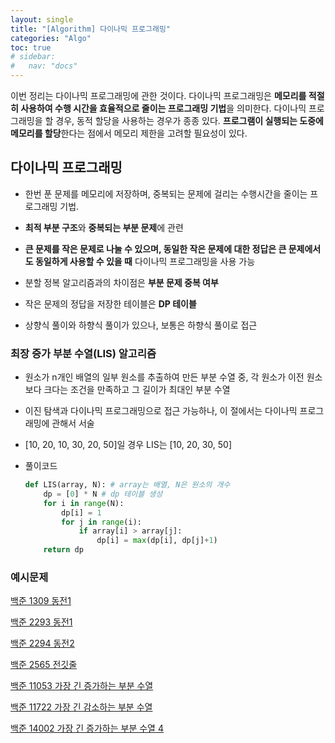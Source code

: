 ```yaml
---
layout: single
title: "[Algorithm] 다이나믹 프로그래밍"
categories: "Algo"
toc: true
# sidebar:
#   nav: "docs"
---
```


이번 정리는 다이나믹 프로그래밍에 관한 것이다. 다이나믹 프로그래밍은 **메모리를 적절히 사용하여 수행 시간을 효율적으로 줄이는 프로그래밍 기법**을 의미한다. 다이나믹 프로그래밍을 할 경우, 동적 할당을 사용하는 경우가 종종 있다. **프로그램이 실행되는 도중에 메모리를 할당**한다는 점에서 메모리 제한을 고려할 필요성이 있다.

## 다이나믹 프로그래밍

- 한번 푼 문제를 메모리에 저장하며, 중복되는 문제에 걸리는 수행시간을 줄이는 프로그래밍 기법.

- **최적 부분 구조**와 **중복되는 부분 문제**에 관련

- **큰 문제를 작은 문제로 나눌 수 있으며, 동일한 작은 문제에 대한 정답은 큰 문제에서도 동일하게 사용할 수 있을 때** 다이나믹 프로그래밍을 사용 가능

- 분할 정복 알고리즘과의 차이점은 **부분 문제 중복 여부**

- 작은 문제의 정답을 저장한 테이블은 **DP 테이블**

- 상향식 풀이와 하향식 풀이가 있으나, 보통은 하향식 풀이로 접근

### 최장 증가 부분 수열(LIS) 알고리즘

- 원소가 n개인 배열의 일부 원소를 추출하여 만든 부분 수열 중, 각 원소가 이전 원소보다 크다는 조건을 만족하고 그 길이가 최대인 부분 수열

- 이진 탐색과 다이나믹 프로그래밍으로 접근 가능하나, 이 절에서는 다이나믹 프로그래밍에 관해서 서술

- [10, 20, 10, 30, 20, 50]일 경우 LIS는 [10, 20, 30, 50]

- 풀이코드
  ```python
  def LIS(array, N): # array는 배열, N은 원소의 개수
      dp = [0] * N # dp 테이블 생성
      for i in range(N):
          dp[i] = 1
          for j in range(i):
              if array[i] > array[j]:
                  dp[i] = max(dp[i], dp[j]+1)
      return dp
  ```

### 예시문제

[백준 1309 동전1](https://www.acmicpc.net/problem/1309)

[백준 2293 동전1](https://www.acmicpc.net/problem/2293)

[백준 2294 동전2](https://www.acmicpc.net/problem/2294)

[백준 2565 전깃줄](https://www.acmicpc.net/problem/2565)

[백준 11053 가장 긴 증가하는 부분 수열](https://www.acmicpc.net/problem/11053)

[백준 11722 가장 긴 감소하는 부분 수열](https://www.acmicpc.net/problem/11722)

[백준 14002 가장 긴 증가하는 부분 수열 4](https://www.acmicpc.net/problem/14002)
